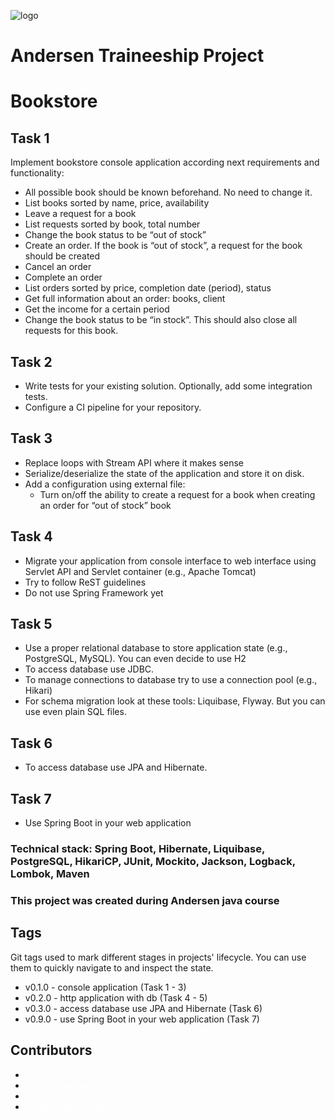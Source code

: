 ![logo](https://static.andersenlab.com/andersenlab/new-andersensite/logo-social.png)

# Andersen Traineeship Project

# Bookstore

## Task 1

Implement bookstore console application according next requirements and functionality:

* All possible book should be known beforehand. No need to change it.
* List books sorted by name, price, availability
* Leave a request for a book
* List requests sorted by book, total number
* Change the book status to be “out of stock”
* Create an order. If the book is “out of stock”, a request for the book should be created
* Cancel an order
* Complete an order
* List orders sorted by price, completion date (period), status
* Get full information about an order: books, client
* Get the income for a certain period
* Change the book status to be “in stock”. This should also close all requests for this book.

## Task 2

* Write tests for your existing solution. Optionally, add some integration tests.
* Configure a CI pipeline for your repository.

## Task 3

* Replace loops with Stream API where it makes sense
* Serialize/deserialize the state of the application and store it on disk.
* Add a configuration using external file:
    * Turn on/off the ability to create a request for a book when creating an order for “out of stock” book

## Task 4

* Migrate your application from console interface to web interface using Servlet API and Servlet container (e.g., Apache
  Tomcat)
* Try to follow ReST guidelines
* Do not use Spring Framework yet

## Task 5

* Use a proper relational database to store application state (e.g., PostgreSQL, MySQL). You can even decide to use H2
* To access database use JDBC.
* To manage connections to database try to use a connection pool (e.g., Hikari)
* For schema migration look at these tools: Liquibase, Flyway. But you can use even plain SQL files.

## Task 6

* To access database use JPA and Hibernate.

## Task 7

* Use Spring Boot in your web application

### Technical stack: Spring Boot, Hibernate, Liquibase, PostgreSQL, HikariCP, JUnit, Mockito, Jackson, Logback, Lombok, Maven

### This project was created during Andersen java course

## Tags

Git tags used to mark different stages in projects' lifecycle. You can use them to quickly navigate to and inspect the
state.

* v0.1.0 - console application (Task 1 - 3)
* v0.2.0 - http application with db (Task 4 - 5)
* v0.3.0 - access database use JPA and Hibernate (Task 6)
* v0.9.0 - use Spring Boot in your web application (Task 7)

## Contributors

* <a href="https://github.com/DenisBratuh/" style="text-decoration: none;color: white"> Bratukh Denys </a>
* <a href="https://github.com/antonklyuchnikov1990" style="text-decoration: none;color: white"> Kliuchnikau Anton </a>
* <a href="https://github.com/skfl" style="text-decoration: none;color: white"> Rogachkov Eduard </a>
* <a href="https://github.com/ulad-sachkovski" style="text-decoration: none;color: white">Sachkouski Uladzislau    </a>
